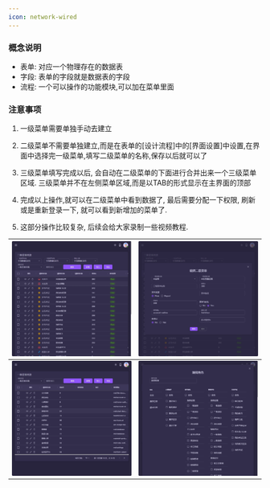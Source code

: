 ```yaml
---
icon: network-wired
---
```


### 概念说明

- 表单: 对应一个物理存在的数据表
- 字段: 表单的字段就是数据表的字段
- 流程: 一个可以操作的功能模块,可以加在菜单里面

### 注意事项
1. 一级菜单需要单独手动去建立
2. 二级菜单不需要单独建立,而是在表单的[设计流程]中的[界面设置]中设置,在界面中选择完一级菜单,填写二级菜单的名称,保存以后就可以了
3. 三级菜单填写完成以后, 会自动在二级菜单的下面进行合并出来一个三级菜单区域. 三级菜单并不在左侧菜单区域,而是以TAB的形式显示在主界面的顶部
4. 完成以上操作,就可以在二级菜单中看到数据了, 最后需要分配一下权限, 刷新或是重新登录一下, 就可以看到新增加的菜单了.

5. 这部分操作比较复杂, 后续会给大家录制一些视频教程.


| <img src="./images/17.png" > | <img src="./images/18.png" > |
|------------------------------------------|------------------------------------------|
| <img src="./images/19.png" > | <img src="./images/20.png" > |
